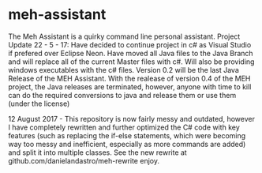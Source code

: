 # meh-assistant
The Meh Assistant is a quirky command line personal assistant.
Project Update 22 - 5 - 17: Have decided to continue project in c# as Visual Studio if prefered over Eclipse Neon. Have moved all Java files to the Java Branch and will replace all of the current Master files with c#. Will also be providing windows executables with the c# files. Version 0.2 will be the last Java Release of the MEH Assistant.
With the realease of version 0.4 of the MEH project, the Java releases are terminated, however, anyone with time to kill can do the required conversions to java and release them or use them (under the license)

12 August 2017 - This repository is now fairly messy and outdated, however I have completely rewritten and further optimized the C# code with key features (such as replacing the if-else statements, which were becoming way too messy and inefficient, especially as more commands are added) and split it into multiple classes. See the new rewrite at github.com/danielandastro/meh-rewrite enjoy.
